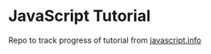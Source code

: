 # JavaScript Tutorial

Repo to track progress of tutorial from [javascript.info](https://javascript.info)

